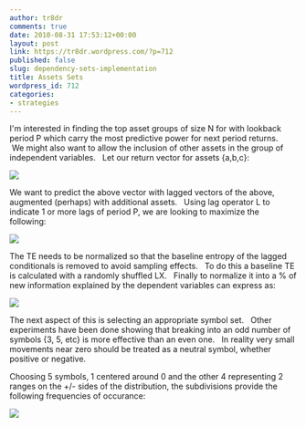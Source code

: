 ```yaml
---
author: tr8dr
comments: true
date: 2010-08-31 17:53:12+00:00
layout: post
link: https://tr8dr.wordpress.com/?p=712
published: false
slug: dependency-sets-implementation
title: Assets Sets
wordpress_id: 712
categories:
- strategies
---
```


I'm interested in finding the top asset groups of size N for with lookback period P which carry the most predictive power for next period returns.    We might also want to allow the inclusion of other assets in the group of independent variables.   Let our return vector for assets {a,b,c}:


[![](http://tr8dr.files.wordpress.com/2010/08/screen-shot-2010-08-31-at-12-42-36-pm.png)](http://tr8dr.files.wordpress.com/2010/08/screen-shot-2010-08-31-at-12-42-36-pm.png)


We want to predict the above vector with lagged vectors of the above, augmented (perhaps) with additional assets.   Using lag operator L to indicate 1 or more lags of period P, we are looking to maximize the following:


[![](http://tr8dr.files.wordpress.com/2010/08/screen-shot-2010-08-31-at-12-57-58-pm.png)](http://tr8dr.files.wordpress.com/2010/08/screen-shot-2010-08-31-at-12-57-58-pm.png)





The TE needs to be normalized so that the baseline entropy of the lagged conditionals is removed to avoid sampling effects.   To do this a baseline TE is calculated with a randomly shuffled LX.   Finally to normalize it into a % of new information explained by the dependent variables can express as:


[![](http://tr8dr.files.wordpress.com/2010/08/screen-shot-2010-08-31-at-1-32-00-pm.png)](http://tr8dr.files.wordpress.com/2010/08/screen-shot-2010-08-31-at-1-32-00-pm.png)


The next aspect of this is selecting an appropriate symbol set.   Other experiments have been done showing that breaking into an odd number of symbols {3, 5, etc} is more effective than an even one.   In reality very small movements near zero should be treated as a neutral symbol, whether positive or negative.

Choosing 5 symbols, 1 centered around 0 and the other 4 representing 2 ranges on the +/- sides of the distribution, the subdivisions provide the following frequencies of occurance:

[![](http://tr8dr.files.wordpress.com/2010/08/screen-shot-2010-08-31-at-2-52-09-pm.png)](http://tr8dr.files.wordpress.com/2010/08/screen-shot-2010-08-31-at-2-52-09-pm.png)
